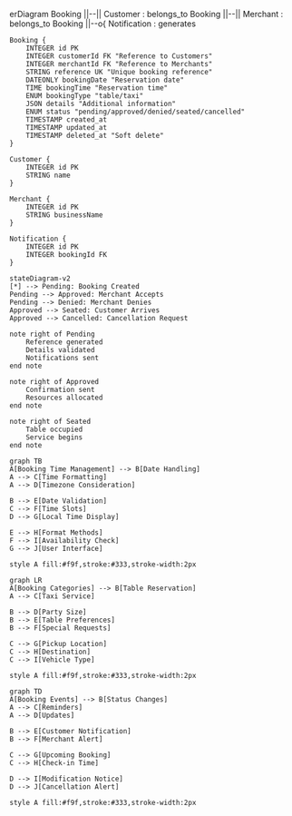 erDiagram
    Booking ||--|| Customer : belongs_to
    Booking ||--|| Merchant : belongs_to
    Booking ||--o{ Notification : generates

    Booking {
        INTEGER id PK
        INTEGER customerId FK "Reference to Customers"
        INTEGER merchantId FK "Reference to Merchants"
        STRING reference UK "Unique booking reference"
        DATEONLY bookingDate "Reservation date"
        TIME bookingTime "Reservation time"
        ENUM bookingType "table/taxi"
        JSON details "Additional information"
        ENUM status "pending/approved/denied/seated/cancelled"
        TIMESTAMP created_at
        TIMESTAMP updated_at
        TIMESTAMP deleted_at "Soft delete"
    }

    Customer {
        INTEGER id PK
        STRING name
    }

    Merchant {
        INTEGER id PK
        STRING businessName
    }

    Notification {
        INTEGER id PK
        INTEGER bookingId FK
    }

    stateDiagram-v2
    [*] --> Pending: Booking Created
    Pending --> Approved: Merchant Accepts
    Pending --> Denied: Merchant Denies
    Approved --> Seated: Customer Arrives
    Approved --> Cancelled: Cancellation Request
    
    note right of Pending
        Reference generated
        Details validated
        Notifications sent
    end note
    
    note right of Approved
        Confirmation sent
        Resources allocated
    end note
    
    note right of Seated
        Table occupied
        Service begins
    end note

    graph TB
    A[Booking Time Management] --> B[Date Handling]
    A --> C[Time Formatting]
    A --> D[Timezone Consideration]
    
    B --> E[Date Validation]
    C --> F[Time Slots]
    D --> G[Local Time Display]
    
    E --> H[Format Methods]
    F --> I[Availability Check]
    G --> J[User Interface]

    style A fill:#f9f,stroke:#333,stroke-width:2px

    graph LR
    A[Booking Categories] --> B[Table Reservation]
    A --> C[Taxi Service]
    
    B --> D[Party Size]
    B --> E[Table Preferences]
    B --> F[Special Requests]
    
    C --> G[Pickup Location]
    C --> H[Destination]
    C --> I[Vehicle Type]

    style A fill:#f9f,stroke:#333,stroke-width:2px

    graph TD
    A[Booking Events] --> B[Status Changes]
    A --> C[Reminders]
    A --> D[Updates]
    
    B --> E[Customer Notification]
    B --> F[Merchant Alert]
    
    C --> G[Upcoming Booking]
    C --> H[Check-in Time]
    
    D --> I[Modification Notice]
    D --> J[Cancellation Alert]

    style A fill:#f9f,stroke:#333,stroke-width:2px

    
